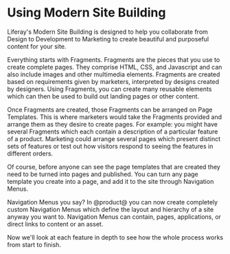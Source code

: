 # Using Modern Site Building

Liferay's Modern Site Building is designed to help you collaborate from Design 
to Development to Marketing to create beautiful and purposeful content for your 
site.

Everything starts with Fragments. Fragments are the pieces that you use to 
create complete pages. They comprise HTML, CSS, and Javascript and can 
also include images and other multimedia elements. Fragments are created based 
on requirements given by marketers, interpreted by designs created by 
designers. Using Fragments, you can create many reusable elements which can 
then be used to build out landing pages or other content.

Once Fragments are created, those Fragments can be arranged on Page Templates. 
This is where marketers would take the Fragments provided and arrange them as 
they desire to create pages. For example: you might have several Fragments 
which each contain a description of a particular feature of a product. 
Marketing could arrange several pages which present distinct sets of features 
or test out how visitors respond to seeing the features in different orders.

Of course, before anyone can see the page templates that are created they need 
to be turned into pages and published. You can turn any page template you 
create into a page, and add it to the site through Navigation Menus.

Navigation Menus you say? In @product@ you can now create completely custom 
Navigation Menus which define the layout and hierarchy of a site anyway you 
want to. Navigation Menus can contain, pages, applications, or direct links to 
content or an asset. 

Now we'll look at each feature in depth to see how the whole process works from start to finish.
